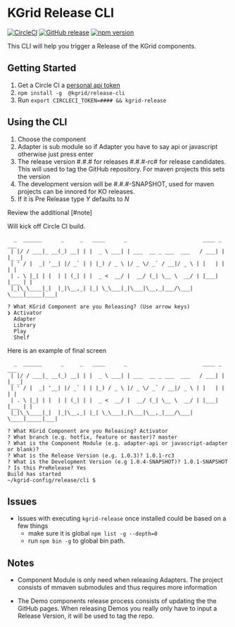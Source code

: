 # KGrid Release CLI
[![CircleCI](https://circleci.com/gh/kgrid/kgrid-release-cli.svg?style=svg)](https://circleci.com/gh/kgrid/kgrid-release-cli)
[![GitHub release](https://img.shields.io/github/release/kgrid/kgrid-release-cli.svg)](https://github.com/kgrid/kgrid-release-cli/releases/)
[![npm version](https://img.shields.io/npm/v/@kgrid/release-cli.svg)](https://www.npmjs.com/package/@kgrid/release-cli)

This CLI will help you trigger a Release of the KGrid components.  

## Getting Started

1. Get a Circle CI a [personal api token](https://circleci.com/docs/2.0/managing-api-tokens/#creating-a-personal-api-token)
1.  ```npm install -g  @kgrid/release-cli ```
1. Run ```export CIRCLECI_TOKEN=#### && kgrid-release``` 

## Using the CLI
 
1. Choose the component
1. Adapter is sub module so if Adapter you have to say api or javascript otherwise just press enter
1. The release version #.#.# for releases #.#.#-rc# for release candidates. This will used to tag the GitHub repository. For maven projects this sets the version 
1. The development version will be #.#.#-SNAPSHOT, used for maven projects can be innored for KO releases.
1. If it is Pre Release type _Y_ defaults to _N_

Review the additional [#note]

Will kick off Circle CI build.

```text
  _  ______      _     _   ____      _                        ____ _     ___ 
 | |/ / ___|_ __(_) __| | |  _ \ ___| | ___  __ _ ___  ___   / ___| |   |_ _|
 | ' / |  _| '__| |/ _` | | |_) / _ \ |/ _ \/ _` / __|/ _ \ | |   | |    | | 
 | . \ |_| | |  | | (_| | |  _ <  __/ |  __/ (_| \__ \  __/ | |___| |___ | | 
 |_|\_\____|_|  |_|\__,_| |_| \_\___|_|\___|\__,_|___/\___|  \____|_____|___|
                                                                             
? What KGrid Component are you Releasing? (Use arrow keys)
❯ Activator 
  Adapter 
  Library 
  Play 
  Shelf 
```


Here is an example of final screen

```text
  _  ______      _     _   ____      _                        ____ _     ___ 
 | |/ / ___|_ __(_) __| | |  _ \ ___| | ___  __ _ ___  ___   / ___| |   |_ _|
 | ' / |  _| '__| |/ _` | | |_) / _ \ |/ _ \/ _` / __|/ _ \ | |   | |    | | 
 | . \ |_| | |  | | (_| | |  _ <  __/ |  __/ (_| \__ \  __/ | |___| |___ | | 
 |_|\_\____|_|  |_|\__,_| |_| \_\___|_|\___|\__,_|___/\___|  \____|_____|___|
                                                                             
? What KGrid Component are you Releasing? Activator
? What branch (e.g. hotfix, feature or master)? master
? What is the Component Module (e.g. adapter-api or javascript-adapter or blank)? 
? What is the Release Version (e.g. 1.0.3)? 1.0.1-rc3
? What is the Development Version (e.g 1.0.4-SNAPSHOT)? 1.0.1-SNAPSHOT
? Is this PreRelease? Yes
Build has started
~/kgrid-config/release/cli $ 

```

## Issues
- Issues with executing ```kgrid-release``` once installed could be based on a few things
  - make sure it is global ```npm list -g --depth=0```
  - run ```npm bin -g``` to global bin path.

## Notes

- Component Module is only need when releasing Adapters.  The project consists of mmaven submodules 
and thus requires more information

- The Demo components release process consists of updating the the GitHub pages.  When releasing Demos
you really only have to input a Release Version, it will be used to tag the repo.




